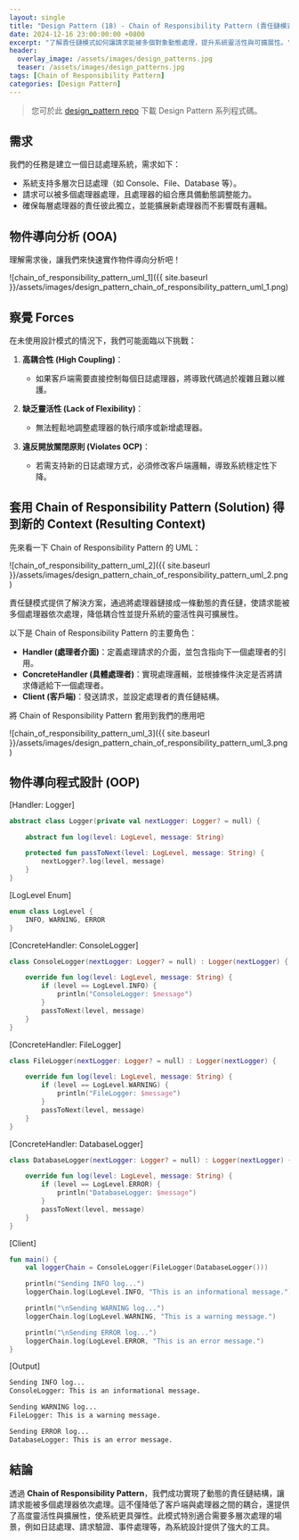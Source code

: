 ```yaml
---
layout: single
title: "Design Pattern (18) - Chain of Responsibility Pattern (責任鏈模式)"
date: 2024-12-16 23:00:00:00 +0800
excerpt: "了解責任鏈模式如何讓請求能被多個對象動態處理，提升系統靈活性與可擴展性。"
header:
  overlay_image: /assets/images/design_patterns.jpg
  teaser: /assets/images/design_patterns.jpg
tags: [Chain of Responsibility Pattern]
categories: [Design Pattern]
---
```


> 您可於此 [design_pattern repo](https://github.com/nickhuangcyh/design_pattern) 下載 Design Pattern 系列程式碼。

## 需求

我們的任務是建立一個日誌處理系統，需求如下：

- 系統支持多層次日誌處理（如 Console、File、Database 等）。
- 請求可以被多個處理器處理，且處理器的組合應具備動態調整能力。
- 確保每層處理器的責任彼此獨立，並能擴展新處理器而不影響既有邏輯。

## 物件導向分析 (OOA)

理解需求後，讓我們來快速實作物件導向分析吧！

![chain_of_responsibility_pattern_uml_1]({{ site.baseurl }}/assets/images/design_pattern_chain_of_responsibility_pattern_uml_1.png)

## 察覺 Forces

在未使用設計模式的情況下，我們可能面臨以下挑戰：

1. **高耦合性 (High Coupling)**：

   - 如果客戶端需要直接控制每個日誌處理器，將導致代碼過於複雜且難以維護。

2. **缺乏靈活性 (Lack of Flexibility)**：

   - 無法輕鬆地調整處理器的執行順序或新增處理器。

3. **違反開放關閉原則 (Violates OCP)**：
   - 若需支持新的日誌處理方式，必須修改客戶端邏輯，導致系統穩定性下降。

## 套用 Chain of Responsibility Pattern (Solution) 得到新的 Context (Resulting Context)

先來看一下 Chain of Responsibility Pattern 的 UML：

![chain_of_responsibility_pattern_uml_2]({{ site.baseurl }}/assets/images/design_pattern_chain_of_responsibility_pattern_uml_2.png)

責任鏈模式提供了解決方案，通過將處理器鏈接成一條動態的責任鏈，使請求能被多個處理器依次處理，降低耦合性並提升系統的靈活性與可擴展性。

以下是 Chain of Responsibility Pattern 的主要角色：

- **Handler (處理者介面)**：定義處理請求的介面，並包含指向下一個處理者的引用。
- **ConcreteHandler (具體處理者)**：實現處理邏輯，並根據條件決定是否將請求傳遞給下一個處理者。
- **Client (客戶端)**：發送請求，並設定處理者的責任鏈結構。

將 Chain of Responsibility Pattern 套用到我們的應用吧

![chain_of_responsibility_pattern_uml_3]({{ site.baseurl }}/assets/images/design_pattern_chain_of_responsibility_pattern_uml_3.png)

## 物件導向程式設計 (OOP)

[Handler: Logger]

```kotlin
abstract class Logger(private val nextLogger: Logger? = null) {

    abstract fun log(level: LogLevel, message: String)

    protected fun passToNext(level: LogLevel, message: String) {
        nextLogger?.log(level, message)
    }
}
```

[LogLevel Enum]

```kotlin
enum class LogLevel {
    INFO, WARNING, ERROR
}
```

[ConcreteHandler: ConsoleLogger]

```kotlin
class ConsoleLogger(nextLogger: Logger? = null) : Logger(nextLogger) {

    override fun log(level: LogLevel, message: String) {
        if (level == LogLevel.INFO) {
            println("ConsoleLogger: $message")
        }
        passToNext(level, message)
    }
}
```

[ConcreteHandler: FileLogger]

```kotlin
class FileLogger(nextLogger: Logger? = null) : Logger(nextLogger) {

    override fun log(level: LogLevel, message: String) {
        if (level == LogLevel.WARNING) {
            println("FileLogger: $message")
        }
        passToNext(level, message)
    }
}
```

[ConcreteHandler: DatabaseLogger]

```kotlin
class DatabaseLogger(nextLogger: Logger? = null) : Logger(nextLogger) {

    override fun log(level: LogLevel, message: String) {
        if (level == LogLevel.ERROR) {
            println("DatabaseLogger: $message")
        }
        passToNext(level, message)
    }
}
```

[Client]

```kotlin
fun main() {
    val loggerChain = ConsoleLogger(FileLogger(DatabaseLogger()))

    println("Sending INFO log...")
    loggerChain.log(LogLevel.INFO, "This is an informational message.")

    println("\nSending WARNING log...")
    loggerChain.log(LogLevel.WARNING, "This is a warning message.")

    println("\nSending ERROR log...")
    loggerChain.log(LogLevel.ERROR, "This is an error message.")
}
```

[Output]

```bash
Sending INFO log...
ConsoleLogger: This is an informational message.

Sending WARNING log...
FileLogger: This is a warning message.

Sending ERROR log...
DatabaseLogger: This is an error message.
```

## 結論

透過 **Chain of Responsibility Pattern**，我們成功實現了動態的責任鏈結構，讓請求能被多個處理器依次處理。這不僅降低了客戶端與處理器之間的耦合，還提供了高度靈活性與擴展性，使系統更具彈性。此模式特別適合需要多層次處理的場景，例如日誌處理、請求驗證、事件處理等，為系統設計提供了強大的工具。
